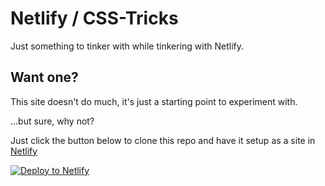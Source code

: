 # Netlify / CSS-Tricks

Just something to tinker with while tinkering with Netlify.


## Want one?

This site doesn't do much, it's just a starting point to experiment with.

...but sure, why not?

Just click the button below to clone this repo and have it setup as a site in [Netlify](https://www.netlify.com)

<!-- Markdown snippet -->
[![Deploy to Netlify](https://www.netlify.com/img/deploy/button.svg)](https://app.netlify.com/start/deploy?repository=https://github.com/philhawksworth/netlify-csstricks)
